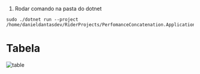 1. Rodar comando na pasta do dotnet

```shell
sudo ./dotnet run --project /home/danieldantasdev/RiderProjects/PerfomanceConcatenation.Application/PerfomanceConcatenation.Application
```

# Tabela
![table](../PerfomanceConcatenation.Application/PerfomanceConcatenation.Application/assets/table.png)